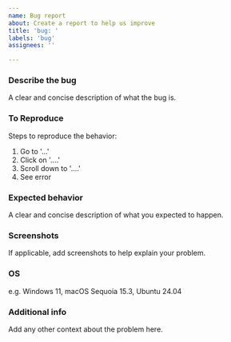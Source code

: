 ```yaml
---
name: Bug report
about: Create a report to help us improve
title: 'bug: '
labels: 'bug'
assignees: ''

---
```


### Describe the bug
A clear and concise description of what the bug is.

### To Reproduce
Steps to reproduce the behavior:
1. Go to '...'
2. Click on '....'
3. Scroll down to '....'
4. See error

### Expected behavior
A clear and concise description of what you expected to happen.

### Screenshots
If applicable, add screenshots to help explain your problem.

### OS
e.g. Windows 11, macOS Sequoia 15.3, Ubuntu 24.04

### Additional info
Add any other context about the problem here.
